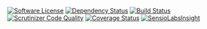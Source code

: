 [![Software License](https://img.shields.io/badge/license-MIT-brightgreen.svg)](LICENSE) [![Dependency Status](https://www.versioneye.com/user/projects/5441aa35e70de4782700015a/badge.svg?style=flat)](https://www.versioneye.com/user/projects/5441aa35e70de4782700015a) [![Build Status](https://travis-ci.org/ArthurHlt/sphring.svg?branch=master)](https://travis-ci.org/ArthurHlt/sphring) [![Scrutinizer Code Quality](https://scrutinizer-ci.com/g/ArthurHlt/sphring/badges/quality-score.png?b=master)](https://scrutinizer-ci.com/g/ArthurHlt/sphring/?branch=master) [![Coverage Status](https://coveralls.io/repos/ArthurHlt/sphring/badge.png?branch=master&refreshe)](https://coveralls.io/r/ArthurHlt/sphring?branch=master&refreshe)
[![SensioLabsInsight](https://insight.sensiolabs.com/projects/99d94bef-8457-4395-a5c6-809ef2af1b4a/small.png)](https://insight.sensiolabs.com/projects/99d94bef-8457-4395-a5c6-809ef2af1b4a)
